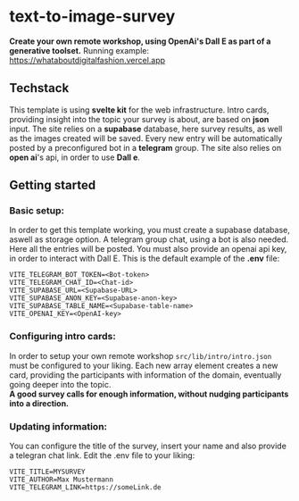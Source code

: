 # text-to-image-survey
**Create your own remote workshop, using OpenAi's Dall E as part of a generative toolset.**
Running example: https://whataboutdigitalfashion.vercel.app

## Techstack
This template is using **svelte kit** for the web infrastructure. Intro cards, providing insight into the topic your survey is about, are based on **json** input. The site relies on a **supabase** database, here survey results, as well as the images created will be saved. Every new entry will be automatically posted by a preconfigured bot in a **telegram** group. The site also relies on **open ai**'s api, in order to use **Dall e**.

## Getting started
### Basic setup:
In order to get this template working, you must create a supabase database, aswell as storage option. A telegram group chat, using a bot is also needed. Here all the entries will be posted. You must also provide an openai api key, in order to interact with Dall E. 
This is the default example of the **.env** file:
```` env
VITE_TELEGRAM_BOT_TOKEN=<Bot-token>
VITE_TELEGRAM_CHAT_ID=<Chat-id>
VITE_SUPABASE_URL=<Supabase-URL>
VITE_SUPABASE_ANON_KEY=<Supabase-anon-key>
VITE_SUPABASE_TABLE_NAME=<Supabase-table-name>
VITE_OPENAI_KEY=<OpenAI-key>
````
### Configuring intro cards:
In order to setup your own remote workshop ``src/lib/intro/intro.json`` must be configured to your liking. Each new array element creates a new card, providing the participants with information of the domain, eventually going deeper into the topic. <br>
**A good survey calls for enough information, without nudging participants into a direction.** <br>
### Updating information:
You can configure the title of the survey, insert your name and also provide a telegran chat link. 
Edit the .env file to your liking: <br>
```` env 
VITE_TITLE=MYSURVEY
VITE_AUTHOR=Max Mustermann
VITE_TELEGRAM_LINK=https://someLink.de
````




